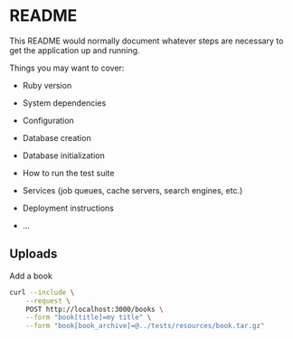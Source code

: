 # README

This README would normally document whatever steps are necessary to get the
application up and running.

Things you may want to cover:

* Ruby version

* System dependencies

* Configuration

* Database creation

* Database initialization

* How to run the test suite

* Services (job queues, cache servers, search engines, etc.)

* Deployment instructions

* ...

## Uploads
Add a book
```sh
curl --include \
    --request \
    POST http://localhost:3000/books \
    --form "book[title]=my title" \
    --form "book[book_archive]=@../tests/resources/book.tar.gz"
```

